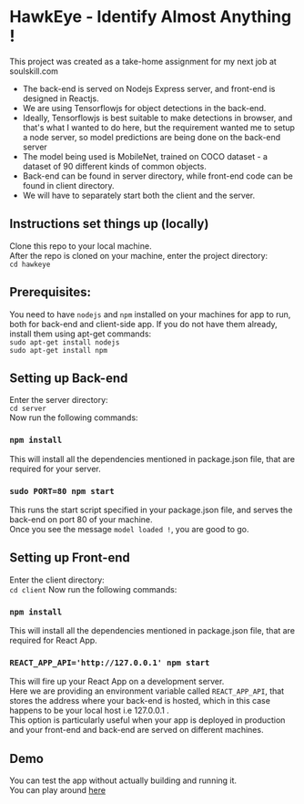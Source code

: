 # HawkEye - Identify Almost Anything !
This project was created as a take-home assignment for my next job at soulskill.com

- The back-end is served on Nodejs Express server, and front-end is designed in Reactjs.
- We are using Tensorflowjs for object detections in the back-end.
- Ideally, Tensorflowjs is best suitable to make detections in browser, and that's what I wanted to do here, but the requirement wanted me to setup a node server, so model predictions are being done on the back-end server
- The model being used is MobileNet, trained on COCO dataset - a dataset of 90 different kinds of common objects.
- Back-end can be found in server directory, while front-end code can be found in client directory.
- We will have to separately start both the client and the server.

## Instructions set things up (locally)

Clone this repo to your local machine.  
After the repo is cloned on your machine, enter the project directory:  
`cd hawkeye`

## Prerequisites:
You need to have `nodejs` and `npm` installed on your machines for app to run, both for back-end and client-side app.
If you do not have them already, install them using apt-get commands:  
`sudo apt-get install nodejs`  
`sudo apt-get install npm`  

## Setting up Back-end

 Enter the server directory:  
`cd server`  
Now run the following commands:
### `npm install`
This will install all the dependencies mentioned in package.json file, that are required for your server.

### `sudo PORT=80 npm start`
This runs the start script specified in your package.json file, and serves the back-end on port 80 of your machine.  
Once you see the message `model loaded !`, you are good to go.


## Setting up Front-end

 Enter the client directory:  
`cd client`
Now run the following commands:
### `npm install`
This will install all the dependencies mentioned in package.json file, that are required for React App.

### `REACT_APP_API='http://127.0.0.1' npm start`
This will fire up your React App on a development server.  
Here we are providing an environment variable called `REACT_APP_API`, that stores the address where your back-end is hosted, which in this case happens to be your local host i.e 127.0.0.1 .  
This option is particularly useful when your app is deployed in production and your front-end and back-end are served on different machines.  

## Demo
You can test the app without actually building and running it.  
You can play around [here](https://hawkeye.databaaz.me)


